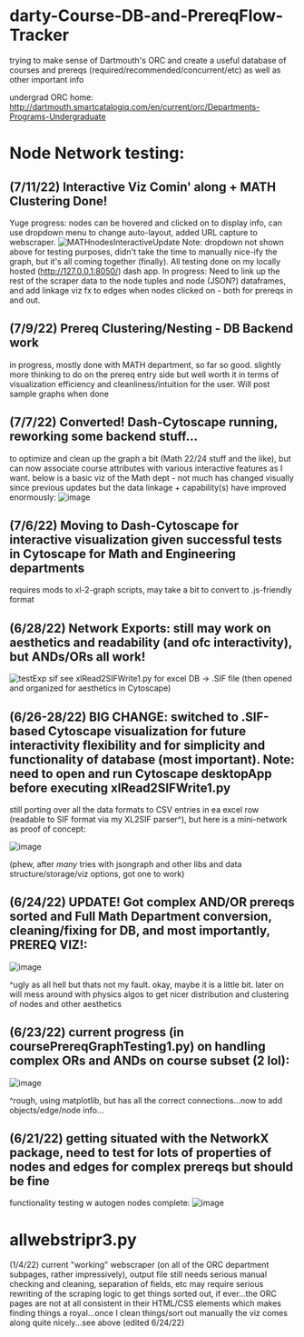 # darty-Course-DB-and-PrereqFlow-Tracker

trying to make sense of Dartmouth's ORC and create a useful database of courses and prereqs (required/recommended/concurrent/etc) as well as other important info

undergrad ORC home: http://dartmouth.smartcatalogiq.com/en/current/orc/Departments-Programs-Undergraduate


# Node Network testing:
## (7/11/22) Interactive Viz Comin' along + MATH Clustering Done!
Yuge progress: nodes can be hovered and clicked on to display info, can use dropdown menu to change auto-layout, added URL capture to webscraper.
![MATHnodesInteractiveUpdate](https://user-images.githubusercontent.com/87039043/178191409-7616d8ca-dd46-41ff-bbbe-1149e6662d1c.PNG)
Note: dropdown not shown above for testing purposes, didn't take the time to manually nice-ify the graph, but it's all coming together (finally). All testing done on my locally hosted (http://127.0.0.1:8050/) dash app.
In progress: Need to link up the rest of the scraper data to the node tuples and node (JSON?) dataframes, and add linkage viz fx to edges when nodes clicked on - both for prereqs in and out.

## (7/9/22) Prereq Clustering/Nesting - DB Backend work
in progress, mostly done with MATH department, so far so good. slightly more thinking to do on the prereq entry side but well worth it in terms of visualization efficiency and cleanliness/intuition for the user. Will post sample graphs when done
## (7/7/22) Converted! Dash-Cytoscape running, reworking some backend stuff...
to optimize and clean up the graph a bit (Math 22/24 stuff and the like), but can now associate course attributes with various interactive features as I want. below is a basic viz of the Math dept - not much has changed visually since previous updates but the data linkage + capability(s) have improved enormously:
![image](https://user-images.githubusercontent.com/87039043/177697199-4dde685e-e563-4bff-8aac-19fe1d612d34.png)

## (7/6/22) Moving to Dash-Cytoscape for interactive visualization given successful tests in Cytoscape for Math and Engineering departments
requires mods to xl-2-graph scripts, may take a bit to convert to .js-friendly format

## (6/28/22) Network Exports: still may work on aesthetics and readability (and ofc interactivity), but ANDs/ORs all work!
![testExp sif](https://user-images.githubusercontent.com/87039043/176257254-527033d9-3827-434c-afb2-e389e005a400.png)
see xlRead2SIFWrite1.py for excel DB -> .SIF file (then opened and organized for aesthetics in Cytoscape)

## (6/26-28/22) BIG CHANGE: switched to .SIF-based Cytoscape visualization for future interactivity flexibility and for simplicity and functionality of database (most important). Note: need to open and run Cytoscape desktopApp before executing xlRead2SIFWrite1.py

still porting over all the data formats to CSV entries in ea excel row (readable to SIF format via my XL2SIF parser^), but here is a mini-network as proof of concept:

![image](https://user-images.githubusercontent.com/87039043/176141378-525a8104-0ee2-4e9f-9e46-c27983e23571.png)

(phew, after *many* tries with jsongraph and other libs and data structure/storage/viz options, got one to work)

## (6/24/22) UPDATE! Got complex AND/OR prereqs sorted and Full Math Department conversion, cleaning/fixing for DB, and most importantly, PREREQ VIZ!:
![image](https://user-images.githubusercontent.com/87039043/175492070-3af15bf3-85bf-45d0-8070-7594085b1a15.png)

^ugly as all hell but thats not my fault. okay, maybe it is a little bit. later on will mess around with physics algos to get nicer distribution and clustering of nodes and other aesthetics

## (6/23/22) current progress (in coursePrereqGraphTesting1.py) on handling complex ORs and ANDs on course subset (2 lol):
![image](https://user-images.githubusercontent.com/87039043/175473854-5da14f66-567e-40ca-af9e-354737d971f2.png)

^rough, using matplotlib, but has all the correct connections...now to add objects/edge/node info...

## (6/21/22) getting situated with the NetworkX package, need to test for lots of properties of nodes and edges for complex prereqs but should be fine
functionality testing w autogen nodes complete:
![image](https://user-images.githubusercontent.com/87039043/174941663-25838a5b-5643-408c-bc08-2caaab3e22f3.png)


# allwebstripr3.py 
(1/4/22) current "working" webscraper (on all of the ORC department subpages, rather impressively), output file still needs serious manual checking and cleaning, separation of fields, etc
may require serious rewriting of the scraping logic to get things sorted out, if ever...the ORC pages are not at all consistent in their HTML/CSS elements which makes finding things a royal...once I clean things/sort out manually the viz comes along quite nicely...see above (edited 6/24/22)

